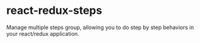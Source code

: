 # react-redux-steps

Manage multiple steps group, allowing you to do step by step behaviors in your react/redux application.
